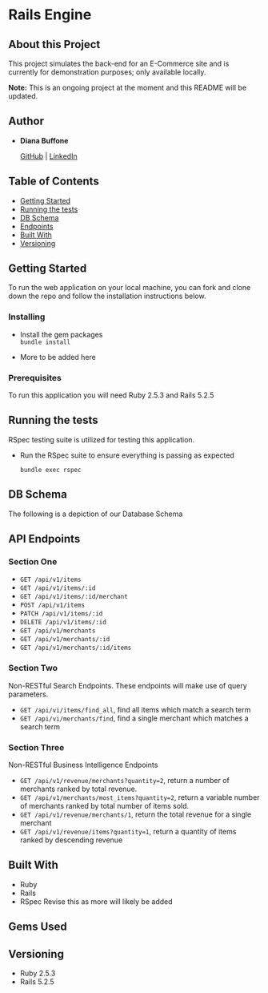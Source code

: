# Rails Engine

## About this Project

This project simulates the back-end for an E-Commerce site and is currently for demonstration purposes; only available locally.

**Note:** This is an ongoing project at the moment and this README will be updated.

## Author
- **Diana Buffone**

  [GitHub](https://github.com/Diana20920) |
  [LinkedIn](https://www.linkedin.com/in/dianabuffone/)

## Table of Contents

  - [Getting Started](#getting-started)
  - [Running the tests](#running-the-tests)
  - [DB Schema](#db-schema)
  - [Endpoints](#endpoints)
  - [Built With](#built-with)
  - [Versioning](#versioning)

## Getting Started

To run the web application on your local machine, you can fork and clone down the repo and follow the installation instructions below.

### Installing

- Install the gem packages  
`bundle install`

- More to be added here

### Prerequisites

To run this application you will need Ruby 2.5.3 and Rails 5.2.5

## Running the tests
RSpec testing suite is utilized for testing this application.
- Run the RSpec suite to ensure everything is passing as expected  

  `bundle exec rspec`

## DB Schema
The following is a depiction of our Database Schema

## API Endpoints

### Section One
- `GET /api/v1/items`
- `GET /api/v1/items/:id`
- `GET /api/v1/items/:id/merchant`
- `POST /api/v1/items`
- `PATCH /api/v1/items/:id`
- `DELETE /api/v1/items/:id`
- `GET /api/v1/merchants`
- `GET /api/v1/merchants/:id`
- `GET /api/v1/merchants/:id/items`

### Section Two
Non-RESTful Search Endpoints. These endpoints will make use of query parameters.
- `GET /api/vi/items/find_all`, find all items which match a search term
- `GET /api/vi/merchants/find`, find a single merchant which matches a search term

### Section Three
Non-RESTful Business Intelligence Endpoints
- `GET /api/v1/revenue/merchants?quantity=2`, return a number of merchants ranked by total revenue.
- `GET /api/v1/merchants/most_items?quantity=2`, return a variable number of merchants ranked by total number of items sold.
- `GET /api/v1/revenue/merchants/1`, return the total revenue for a single merchant
- `GET /api/v1/revenue/items?quantity=1`, return a quantity of items ranked by descending revenue

## Built With
- Ruby
- Rails
- RSpec
Revise this as more will likely be added

## Gems Used

## Versioning
- Ruby 2.5.3
- Rails 5.2.5
